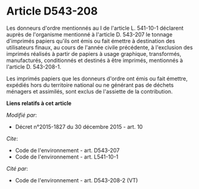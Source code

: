 # Article D543-208

Les donneurs d'ordre mentionnés au I de l'article L. 541-10-1 déclarent auprès de l'organisme mentionné à l'article D.
543-207 le tonnage d'imprimés papiers qu'ils ont émis ou fait émettre à destination des utilisateurs finaux, au cours de
l'année civile précédente, à l'exclusion des imprimés réalisés à partir de papiers à usage graphique, transformés,
manufacturés, conditionnés et destinés à être imprimés, mentionnés à l'article D. 543-208-1. 

Les imprimés papiers que les donneurs d'ordre ont émis ou fait émettre, expédiés hors du territoire national ou ne générant
pas de déchets ménagers et assimilés, sont exclus de l'assiette de la contribution.

**Liens relatifs à cet article**

_Modifié par_:

  - Décret n°2015-1827 du 30 décembre 2015 - art. 10

_Cite_:

  - Code de l'environnement - art. D543-207
  - Code de l'environnement - art. L541-10-1

_Cité par_:

  - Code de l'environnement - art. D543-208-2 (VT)
